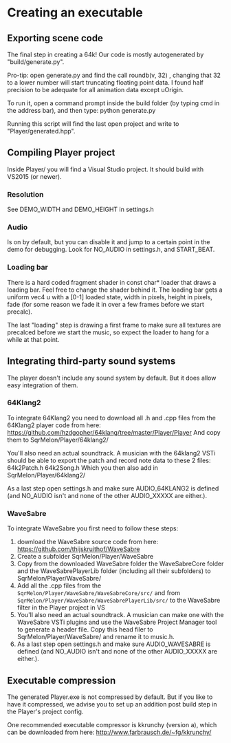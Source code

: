 # Creating an executable

## Exporting scene code

The final step in creating a 64k! Our code is mostly autogenerated by "build/generate.py".

Pro-tip: open generate.py and find the call roundb(v, 32) , changing that 32 to a lower number
will start truncating floating point data. I found half precision to be adequate for all animation
data except uOrigin.

To run it, open a command prompt inside the build folder (by typing cmd in the address bar), and then type:
python generate.py

Running this script will find the last open project and write to "Player/generated.hpp".

## Compiling Player project

Inside Player/ you will find a Visual Studio project. It should build with VS2015 (or newer).

### Resolution 
See DEMO_WIDTH and DEMO_HEIGHT in settings.h

### Audio
Is on by default, but you can disable it and jump to a certain point in the demo for debugging. Look for NO_AUDIO in settings.h, and START_BEAT.

### Loading bar
There is a hard coded fragment shader in const char* loader that draws a loading bar. Feel free
to change the shader behind it. The loading bar gets a uniform vec4 u with a [0-1] loaded state,
width in pixels, height in pixels, fade (for some reason we fade it in over a few frames before we
start precalc).

The last "loading" step is drawing a first frame to make sure all textures are precalced before we
start the music, so expect the loader to hang for a while at that point.

## Integrating third-party sound systems

The player doesn't include any sound system by default. But it does allow easy integration of them.

### 64Klang2

To integrate 64Klang2 you need to download all .h and .cpp files from the 64Klang2 player code from here:
https://github.com/hzdgopher/64klang/tree/master/Player/Player
And copy them to SqrMelon/Player/64klang2/

You'll also need an actual soundtrack. A musician with the 64klang2 VSTi should be able to export the patch and record note data to these 2 files:
64k2Patch.h
64k2Song.h
Which you then also add in SqrMelon/Player/64klang2/

As a last step open settings.h and make sure AUDIO_64KLANG2 is defined (and NO_AUDIO isn't and none of the other AUDIO_XXXXX are either.).

### WaveSabre

To integrate WaveSabre you first need to follow these steps:

1. download the WaveSabre source code from here: https://github.com/thijskruithof/WaveSabre
2. Create a subfolder SqrMelon/Player/WaveSabre 
3. Copy from the downloaded WaveSabre folder the WaveSabreCore folder and the WaveSabrePlayerLib folder (including all their subfolders) to SqrMelon/Player/WaveSabre/ 
4. Add all the .cpp files from the `SqrMelon/Player/WaveSabre/WaveSabreCore/src/` and from `SqrMelon/Player/WaveSabre/WaveSabrePlayerLib/src/` to the WaveSabre filter in the Player project in VS
5. You'll also need an actual soundtrack. A musician can make one with the WaveSabre VSTi plugins and use the WaveSabre Project Manager tool to generate a header file. Copy this head filer to SqrMelon/Player/WaveSabre/ and rename it to music.h.
6. As a last step open settings.h and make sure AUDIO_WAVESABRE is defined (and NO_AUDIO isn't and none of the other AUDIO_XXXXX are either.).


## Executable compression

The generated Player.exe is not compressed by default. But if you like to have it compressed, we advise you to set up an addition post build step in the Player's project config.

One recommended executable compressor is kkrunchy (version a), which can be downloaded from here:
http://www.farbrausch.de/~fg/kkrunchy/



